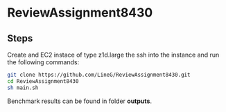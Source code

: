 # ReviewAssignment8430

## Steps

Create and EC2 instace of type z1d.large the ssh into the instance and run the following commands:

```bash
git clone https://github.com/LineG/ReviewAssignment8430.git
cd ReviewAssignment8430
sh main.sh
```

Benchmark results can be found in folder **outputs**.
